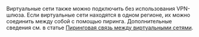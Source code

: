 Виртуальные сети также можно подключить без использования VPN-шлюза. Если виртуальные сети находятся в одном регионе, их можно соединить между собой с помощью пиринга. Дополнительные сведения см. в статье [Пиринговая связь между виртуальными сетями](../articles/virtual-network/virtual-network-peering-overview.md).

<!--HONumber=Oct16_HO2-->


